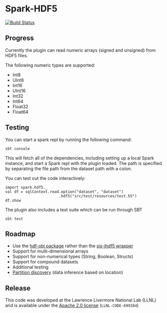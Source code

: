 # Spark-HDF5

[![Build Status](https://travis-ci.org/LLNL/spark-hdf5.svg?branch=master)](https://travis-ci.org/LLNL/spark-hdf5)

## Progress
Currently the plugin can read numeric arrays (signed and unsigned) from HDF5 files.

The following numeric types are supported:
  * Int8
  * UInt8
  * Int16
  * UInt16
  * Int32
  * Int64
  * Float32
  * Float64

## Testing
You can start a spark repl by running the following command:
```
sbt console
```
This will fetch all of the dependencies, including setting up a local Spark instance, and start a Spark repl with the plugin loaded.
The path is specified by separating the file path from the dataset path with a colon.

You can test out the code interactively:
```
import spark.hdf5._
val df = sqlContext.read.option("dataset", "dataset")
                        .hdf5("src/test/resources/test.h5")
df.show
```
The plugin also includes a test suite which can be run through SBT
```
sbt test
```

## Roadmap
  * Use the [hdf-obj package](https://www.hdfgroup.org/products/java/hdf-object/) rather than the [sis-jhdf5 wrapper](https://wiki-bsse.ethz.ch/pages/viewpage.action?pageId=26609113)
  * Support for multi-dimensional arrays
  * Support for non-numerical types (String, Boolean, Structs)
  * Support for compound datasets
  * Additional testing
  * [Partition discovery][2] (data inference based on location)

[1]: https://github.com/paulp/sbt-extras
[2]: http://spark.apache.org/docs/latest/sql-programming-guide.html#partition-discovery

## Release
This code was developed at the Lawrence Livermore National Lab (LLNL) and is available under the [Apache 2.0 license](LICENSE) (`LLNL-CODE-699384`)
